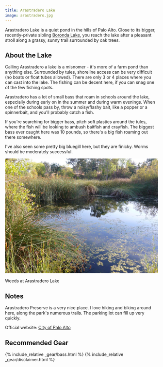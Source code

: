```yaml
---
title: Arastradero Lake
image: arastradero.jpg
---
```


Arastradero Lake is a quiet pond in the hills of Palo Alto. Close to its bigger, recently-private sibling [Boronda Lake](/boronda), you reach the lake after a pleasant stroll along a grassy, sunny trail surrounded by oak trees.

## About the Lake

Calling Arastradero a lake is a misnomer - it's more of a farm pond than anything else. Surrounded by tules, shoreline access can be very difficult (no boats or float tubes allowed). There are only 3 or 4 places where you can cast into the lake. The fishing can be decent here, if you can snag one of the few fishing spots.

Arastradero has a lot of small bass that roam in schools around the lake, especially during early on in the summer and during warm evenings. When one of the schools pass by, throw a noisy/flashy bait, like a popper or a spinnerbait, and you'll probably catch a fish.

If you're searching for bigger bass, pitch soft plastics around the tules, where the fish will be looking to ambush baitfish and crayfish. The biggest bass ever caught here was 10 pounds, so there's a big fish roaming out there somewhere.

I've also seen some pretty big bluegill here, but they are finicky. Worms should be moderately successful.

![Weeds at Arastradero Lake](/assets/images/arastraderoweeds.jpg)
<div class="caption">Weeds at Arastradero Lake</div>

## Notes
Arastradero Preserve is a very nice place. I love hiking and biking around here, along the park's numerous trails. The parking lot can fill up very quickly.

Official website: [City of Palo Alto](http://www.cityofpaloalto.org/gov/depts/csd/parks/preserves/arastradero/)

## Recommended Gear

{% include_relative _gear/bass.html %}
{% include_relative _gear/disclaimer.html %}

<!--
From the old ichthy.com:
```
Pros: lots of cover, light pressure, good catfishing

Cons: almost no shoreline access, no watercraft

Description: A very small pond on the side of a popular mountain biking and running trail in Palo Alto. You have to park on Arastradero Road and walk a quarter mile or so on the trail to the lake. It is circled with tules. So many tules that there are only a few places to fish from the bank. And for some reason that escapes me, you are not allowed to put a float tube or anything else in this lake.

Fish Largemouth Bass: There are bass in here, but getting to them can be problematic. Fish EARLY in the morning with topwater, then go to small plastics or jigs in the day. I've had most success dropping small baits into pockets of weeds or tules.

Catfish: This can be a good catfish lake. It is stocked on the rare occasion with channels. But I think it also has a good sustaining population of its own. Try chicken liver or nightcrawlers 4 feet under a small bobber and cast towards the middle of the lake. 
```
-->